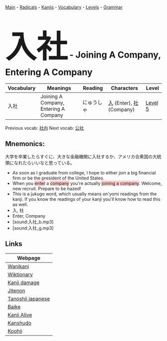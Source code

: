 <style> bigfont {font-size: 100px}</style>
[Main](../README.md) -
[Radicals](../radicals.md) -
[Kanjis](../kanjis.md) -
[Vocabulary](../vocabulary.md) -
[Levels](../levels.md) -
[Grammar](../grammar.md)
# <bigfont> 入社</bigfont> - Joining A Company, Entering A Company 

| Vocabulary | Meanings | Reading | Characters | Level |
| --- | --- | --- | --- | --- |
| 入社 | Joining A Company, Entering A Company | にゅうしゃ |  [入](../kanjis/入.md) (Enter), [社](../kanjis/社.md) (Company) | [Level 5](../levels/wk_level5.md) |

Previous vocab: [社内](社内.md) Next vocab: [公社](公社.md) 

## Mnemonics:
大学を卒業したらすぐに、大きな金融機関に入社するか、アメリカ合衆国の大統領になれたらいいなと思っている。
* As soon as I graduate from college, I hope to either join a big financial firm or be the president of the United States.
* When you <span style="background-color:#ffcccb"> enter</span> a <span style="background-color:#ffcccb"> company</span> you're actually <span style="background-color:#ffcccb"> joining a company</span>. Welcome, new recruit. Prepare to be hazed!
* This is a jukugo word, which usually means on'yomi readings from the kanji. If you know the readings of your kanji you'll know how to read this as well.
* 入, 社
* Enter, Company
* [sound:入社_b.mp3]
* [sound:入社_g.mp3]


## Links 

| Webpage |
| --- |
| [Wanikani          ](https://www.wanikani.com/kanji/入社) |
| [Wiktionary        ](https://en.wiktionary.org/wiki/入社) |
| [Kanji damage      ](http://www.kanjidamage.com/kanji/search?utf8=✓&q=入社) |
| [Jitenon           ](https://jitenon.com/kanji/入社) |
| [Tanoshii japanese ](https://www.tanoshiijapanese.com/dictionary/kanji.cfm?k=入社) |
| [Baike             ](https://baike.baidu.com/item/入社) |
| [Kanji Alive       ](https://app.kanjialive.com/入社) |
| [Kanshudo          ](https://www.kanshudo.com/searchmn?q=入社) |
| [Koohii            ](https://kanji.koohii.com/study/kanji/入社) |
